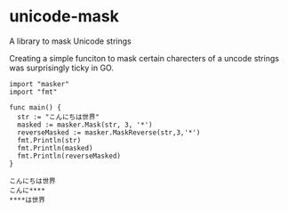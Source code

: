 # unicode-mask
A library to mask Unicode strings 

Creating a simple funciton to mask certain charecters of a uncode strings was surprisingly ticky in GO.


```
import "masker"
import "fmt"

func main() {
  str := "こんにちは世界"
  masked := masker.Mask(str, 3, '*')
  reverseMasked := masker.MaskReverse(str,3,'*')
  fmt.Println(str)
  fmt.Println(masked)
  fmt.Println(reverseMasked)
}
```

```
こんにちは世界
こんに****
****は世界
```

